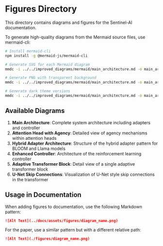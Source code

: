 # Figures Directory

This directory contains diagrams and figures for the Sentinel-AI documentation.

To generate high-quality diagrams from the Mermaid source files, use mermaid-cli:

```bash
# Install mermaid-cli
npm install -g @mermaid-js/mermaid-cli

# Generate SVG for each Mermaid diagram
mmdc -i ../../improved_diagrams/mermaid/main_architecture.md -o main_architecture.svg -t default

# Generate PNG with transparent background
mmdc -i ../../improved_diagrams/mermaid/main_architecture.md -o main_architecture.png -t default -b transparent

# Generate dark theme versions
mmdc -i ../../improved_diagrams/mermaid/main_architecture.md -o main_architecture_dark.svg -t dark
```

## Available Diagrams

1. **Main Architecture**: Complete system architecture including adapters and controller
2. **Attention Head with Agency**: Detailed view of agency mechanisms within attention heads
3. **Hybrid Adapter Architecture**: Structure of the hybrid adapter pattern for BLOOM and Llama models
4. **Enhanced Controller**: Architecture of the reinforcement learning controller
5. **Adaptive Transformer Block**: Detail view of a single adaptive transformer block
6. **U-Net Skip Connections**: Visualization of U-Net style skip connections in the transformer

## Usage in Documentation

When adding figures to documentation, use the following Markdown pattern:

```markdown
![Alt Text](../docs/assets/figures/diagram_name.png)
```

For the paper, use a similar pattern but with a different relative path:

```markdown
![Alt Text](./figures/diagram_name.png)
```